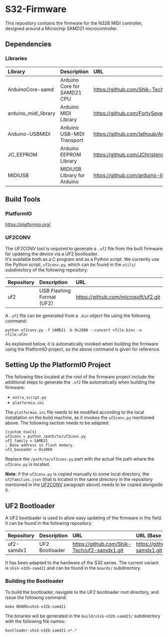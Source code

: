 # S32-Firmware

This repository contains the firmware for the N32B MIDI controller, designed around a Microchip SAMD21 microcontroller.

## Dependencies

### Libraries

| Library | Description | URL | URL (Base Project) |
| :--- | :--- | :--- | :--- |
| ArduinoCore-samd | Arduino Core for SAMD21 CPU | https://github.com/Shik-Tech/ArduinoCore-samd.git | https://github.com/arduino/ArduinoCore-samd.git |
| arduino_midi_library | Arduino MIDI Library | https://github.com/FortySevenEffects/arduino_midi_library.git | |
| Arduino-USBMIDI | Arduino USB-MIDI Transport | https://github.com/lathoub/Arduino-USBMIDI.git | |
| JC_EEPROM | Arduino EEPROM Library | https://github.com/JChristensen/JC_EEPROM.git | |
| MIDIUSB | MIDIUSB Library for Arduino | https://github.com/arduino-libraries/MIDIUSB.git | |

## Build Tools

### PlatformIO

https://platformio.org/

### UF2CONV

The UF2CONV tool is required to generate a `.uf2` file from the built firmware for updating the device via a UF2 bootloader.  
It's available both as a C program and as a Python script. We currently use the Python script, `uf2conv.py`,
which can be found in the `utils/` subdirectory of the following repository:

| Repository | Description | URL |
| :--- | :--- | :--- |
| uf2 | USB Flashing Format (UF2) | https://github.com/microsoft/uf2.git |

A `.uf2` file can be generated from a `.bin` object file using the following command:

```
python uf2conv.py -f SAMD21 -b 0x2000 --convert <file.bin> -o <file.uf2>
```

As explained below, it is automatically invoked when building the firmware using the PlatformIO project, so the above command
is given for reference.

## Setting Up the PlatformIO Project

The following files located at the root of the firmware project include the additional steps to generate the `.uf2` file automatically
when building the firmware:

* `extra_script.py`
* `platformio.ini`

The `platformio.ini` file needs to be modified according to the local installation on the build machine, as it invokes
the `uf2conv.py` mentioned above. The following section needs to be adapted:

```
[custom_tools]
uf2conv = python /path/to/uf2conv.py
uf2_family = SAMD21
; Base address in flash memory.
uf2_baseaddr = 0x2000
```
Replace the `/path/to/uf2conv.py` part with the actual file path where the `uf2conv.py` is located.

**Note**: if the `uf2conv.py` is copied manually to some local directory, the `uf2families.json` (that is located in the same directory
in the repository mentioned in the [UF2CONV](#UF2CONV) paragraph above) needs to be copied alongside it.

## UF2 Bootloader

A UF2 bootloader is used to allow easy updating of the firmware in the field. It can be found in the following repository:

| Repository | Description | URL | URL (Base Project) |
| :--- | :--- | :--- | :--- |
| uf2-samdx1 | UF2 Bootloader | https://github.com/Shik-Tech/uf2-samdx1.git | https://github.com/adafruit/uf2-samdx1.git |

It has been adapted to the hardware of the S32 series. The current variant is `shik-n32b-samd21` and can be found in
the `boards/` subdirectory.

### Building the Bootloader

To build the bootloader, navigate to the UF2 bootloader root directory, and issue the following command:

```
make BOARD=shik-n32b-samd21
```

The binaries will be generated in the `build/shik-n32b-samd21/` subdirectory with the following file names:

`bootloader-shik-n32b-samd21-v*.*`

